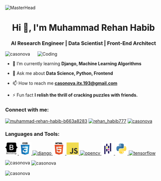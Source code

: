 ![MasterHead](https://img.freepik.com/free-photo/programming-script-text-coding-word_53876-121207.jpg?w=1380&t=st=1695132621~exp=1695133221~hmac=5898c0061ae91d041dd46ce297c804330aa49ae73c41670f9ae329602b1d7da4)
<h1 align="center">Hi 👋, I'm Muhammad Rehan Habib</h1>
<h3 align="center">AI Research Engineer | Data Scientist | Front-End Architect</h3>
<img align="right" alt="Coding" width="400" src="https://img.freepik.com/premium-photo/man-is-sitting-computer-working-computer_912214-1002.jpg?w=900">

<p align="left"> <img src="https://komarev.com/ghpvc/?username=casonova&label=Profile%20views&color=0e75b6&style=flat" alt="casonova" /> </p>

- 🌱 I’m currently learning **Django, Machine Learning Algorithms**

- 💬 Ask me about **Data Science, Python, Frontend**

- 📫 How to reach me **casonova.itx.193@gmail.com**

- ⚡ Fun fact **I relish the thrill of cracking puzzles with friends.**

<h3 align="left">Connect with me:</h3>
<p align="left">
<a href="https://linkedin.com/in/muhammad-rehan-habib-b663a8283" target="blank"><img align="center" src="https://raw.githubusercontent.com/rahuldkjain/github-profile-readme-generator/master/src/images/icons/Social/linked-in-alt.svg" alt="muhammad-rehan-habib-b663a8283" height="30" width="40" /></a>
<a href="https://www.hackerrank.com/rehan_habib777" target="blank"><img align="center" src="https://raw.githubusercontent.com/rahuldkjain/github-profile-readme-generator/master/src/images/icons/Social/hackerrank.svg" alt="rehan_habib777" height="30" width="40" /></a>
<a href="https://www.leetcode.com/casonova" target="blank"><img align="center" src="https://raw.githubusercontent.com/rahuldkjain/github-profile-readme-generator/master/src/images/icons/Social/leet-code.svg" alt="casonova" height="30" width="40" /></a>
</p>

<h3 align="left">Languages and Tools:</h3>
<p align="left"> <a href="https://getbootstrap.com" target="_blank" rel="noreferrer"> <img src="https://raw.githubusercontent.com/devicons/devicon/master/icons/bootstrap/bootstrap-plain-wordmark.svg" alt="bootstrap" width="40" height="40"/> </a> <a href="https://www.w3schools.com/css/" target="_blank" rel="noreferrer"> <img src="https://raw.githubusercontent.com/devicons/devicon/master/icons/css3/css3-original-wordmark.svg" alt="css3" width="40" height="40"/> </a> <a href="https://www.djangoproject.com/" target="_blank" rel="noreferrer"> <img src="https://cdn.worldvectorlogo.com/logos/django.svg" alt="django" width="40" height="40"/> </a> <a href="https://www.w3.org/html/" target="_blank" rel="noreferrer"> <img src="https://raw.githubusercontent.com/devicons/devicon/master/icons/html5/html5-original-wordmark.svg" alt="html5" width="40" height="40"/> </a> <a href="https://developer.mozilla.org/en-US/docs/Web/JavaScript" target="_blank" rel="noreferrer"> <img src="https://raw.githubusercontent.com/devicons/devicon/master/icons/javascript/javascript-original.svg" alt="javascript" width="40" height="40"/> </a> <a href="https://opencv.org/" target="_blank" rel="noreferrer"> <img src="https://www.vectorlogo.zone/logos/opencv/opencv-icon.svg" alt="opencv" width="40" height="40"/> </a> <a href="https://pandas.pydata.org/" target="_blank" rel="noreferrer"> <img src="https://raw.githubusercontent.com/devicons/devicon/2ae2a900d2f041da66e950e4d48052658d850630/icons/pandas/pandas-original.svg" alt="pandas" width="40" height="40"/> </a> <a href="https://www.python.org" target="_blank" rel="noreferrer"> <img src="https://raw.githubusercontent.com/devicons/devicon/master/icons/python/python-original.svg" alt="python" width="40" height="40"/> </a> <a href="https://www.tensorflow.org" target="_blank" rel="noreferrer"> <img src="https://www.vectorlogo.zone/logos/tensorflow/tensorflow-icon.svg" alt="tensorflow" width="40" height="40"/> </a> </p>

<p><img align="left" src="https://github-readme-stats.vercel.app/api/top-langs?username=casonova&show_icons=true&locale=en&layout=compact" alt="casonova" /></p>

<p>&nbsp;<img align="center" src="https://github-readme-stats.vercel.app/api?username=casonova&show_icons=true&locale=en" alt="casonova" /></p>

<p><img align="center" src="https://github-readme-streak-stats.herokuapp.com/?user=casonova&" alt="casonova" /></p>
